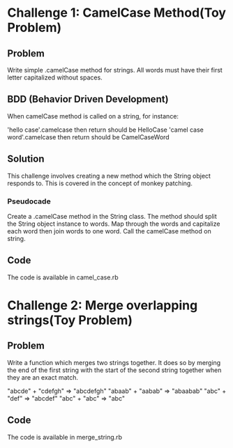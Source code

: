 # Challenge 1: CamelCase Method(Toy Problem)

## Problem

Write simple .camelCase method for strings. All words must have their first letter capitalized without spaces.


## BDD (Behavior Driven Development)

When camelCase method is called on a string, for instance:

'hello case'.camelcase then return should be HelloCase
'camel case word'.camelcase then return should be CamelCaseWord

## Solution

This challenge involves creating a new method which the String object responds to. This is covered in the concept of monkey patching. 

### Pseudocade
Create a .camelCase method in the String class. 
The method should split the String object instance to words. Map through the words and capitalize each word then join words to one word. 
Call the camelCase method on string.


##  Code
The code is available in camel_case.rb


# Challenge 2: Merge overlapping strings(Toy Problem)

## Problem

Write a function which merges two strings together. It does so by merging the end of the first string with the start of the second string together when they are an exact match.

"abcde" + "cdefgh" => "abcdefgh"
"abaab" + "aabab" => "abaabab"
"abc" + "def" => "abcdef"
"abc" + "abc" => "abc"

##  Code
The code is available in merge_string.rb
